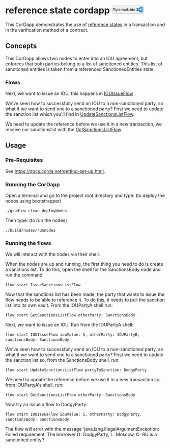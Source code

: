 # reference state cordapp [<img src="../../webIDE.png" height=25 />](https://ide.corda.net/?folder=/home/coder/samples-java/Features/referencestates-sanctionsbody)

This CorDapp demonstrates the use of [reference states](https://training.corda.net/corda-details/reference-states/) in a transaction and in the verification method of a contract.

## Concepts


This CorDapp allows two nodes to enter into an IOU agreement, but enforces that both parties belong to a list of sanctioned entities. This list of sanctioned entities is taken from a referenced SanctionedEntities state.

### Flows

Next, we want to issue an IOU, this happens in [IOUIssueFlow](./workflows/src/main/java/com.example.flow/IOUIssueFlow.java#L150-L173)


We've seen how to successfully send an IOU to a non-sanctioned party, so what if we want to send one to a sanctioned party? First we need to update the sanction list which you'll find in [UpdateSanctionsListFlow](./workflows/src/main/java/com.example.flow/UpdateSanctionsListFlow.java#L45-L90).


We need to update the reference before we use it in a new transaction, we receive our sanctionslist with the [GetSanctionsListFlow](./workflows/src/main/java/com.example.flow/GetSanctionsListFlow.java#L51-L63)


## Usage


### Pre-Requisites

See https://docs.corda.net/getting-set-up.html.

### Running the CorDapp

Open a terminal and go to the project root directory and type: (to deploy the nodes using bootstrapper)
```
./gradlew clean deployNodes
```
Then type: (to run the nodes)
```
./build/nodes/runnodes
```

### Running the flows

We will interact with the nodes via their shell.

When the nodes are up and running, the first thing you need to do is create a sanctions list. To do this, open the shell for the SanctionsBody node and run the command:

    flow start IssueSanctionsListFlow

Now that the sanctions list has been made, the party that wants to issue the flow needs to be able to reference it. To do this, it needs to pull the sanction list into its own vault. From the IOUPartyA shell run:

    flow start GetSanctionsListFlow otherParty: SanctionsBody

Next, we want to issue an IOU. Run from the IOUPartyA shell:

    flow start IOUIssueFlow iouValue: 5, otherParty: IOUPartyB, sanctionsBody: SanctionsBody

We've seen how to successfully send an IOU to a non-sanctioned party, so what if we want to send one to a sanctioned party? First we need to update the sanction list so, from the SanctionsBody shell, run:

    flow start UpdateSanctionsListFlow partyToSanction: DodgyParty

We need to update the reference before we use it in a new transaction so, from IOUPartyA's shell, run:

    flow start GetSanctionsListFlow otherParty: SanctionsBody

Now try an issue a flow to DodgyParty:

    flow start IOUIssueFlow iouValue: 5, otherParty: DodgyParty, sanctionsBody: SanctionsBody

The flow will error with the message 'java.lang.IllegalArgumentException: Failed requirement: The borrower O=DodgyParty, L=Moscow, C=RU is a sanctioned entity'!

